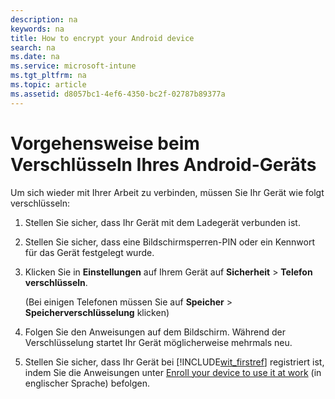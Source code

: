 ```yaml
---
description: na
keywords: na
title: How to encrypt your Android device
search: na
ms.date: na
ms.service: microsoft-intune
ms.tgt_pltfrm: na
ms.topic: article
ms.assetid: d8057bc1-4ef6-4350-bc2f-02787b89377a
---
```

# Vorgehensweise beim Verschl&#252;sseln Ihres Android-Ger&#228;ts
Um sich wieder mit Ihrer Arbeit zu verbinden, müssen Sie Ihr Gerät wie folgt verschlüsseln:

1.  Stellen Sie sicher, dass Ihr Gerät mit dem Ladegerät verbunden ist.

2.  Stellen Sie sicher, dass eine Bildschirmsperren-PIN oder ein Kennwort für das Gerät festgelegt wurde.

3.  Klicken Sie in **Einstellungen** auf Ihrem Gerät auf **Sicherheit** &gt; **Telefon verschlüsseln**.

    (Bei einigen Telefonen müssen Sie auf **Speicher** &gt; **Speicherverschlüsselung** klicken)

4.  Folgen Sie den Anweisungen auf dem Bildschirm. Während der Verschlüsselung startet Ihr Gerät möglicherweise mehrmals neu.

5.  Stellen Sie sicher, dass Ihr Gerät bei [!INCLUDE[wit_firstref](../Token/wit_firstref_md.md)] registriert ist, indem Sie die Anweisungen unter [Enroll your device to use it at work](http://go.microsoft.com/fwlink/?LinkId=519071) (in englischer Sprache) befolgen.

